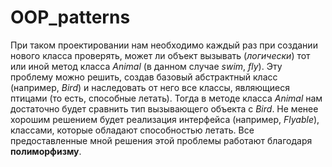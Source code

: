 # OOP_patterns
При таком проектировании нам необходимо каждый раз при создании нового класса проверять, может ли объект вызывать (*логически*) тот или иной метод класса *Animal* (в данном случае *swim*, *fly*). 
Эту проблему можно решить, создав базовый абстрактный класс (например, *Bird*) и наследовать от него все классы, являющиеся птицами (то есть, способные летать). 
Тогда в методе класса *Animal* нам достаточно будет сравнить тип вызывающего объекта с *Bird*. 
Не менее хорошим решением будет реализация интерфейса (например, *Flyable*), классами, которые обладают способностью летать.
Все предоставленные мной решения этой проблемы работают благодаря **полиморфизму**.
